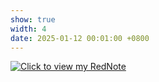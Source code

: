 ```yaml
---
show: true
width: 4
date: 2025-01-12 00:01:00 +0800
---
```

<div>
    <a href="https://www.xiaohongshu.com/user/profile/638b75f2000000001f01aed6" target="_blank">
        <img data-src="{{ 'assets/images/etc/rednote.jpg' | relative_url }}" class="lazy w-100 rounded" 
             src="{{ '/assets/images/etc/rednote.jpg' | relative_url }}" 
             data-toggle="tooltip" data-placement="top" title="Click to view my RedNote">
    </a>
</div>